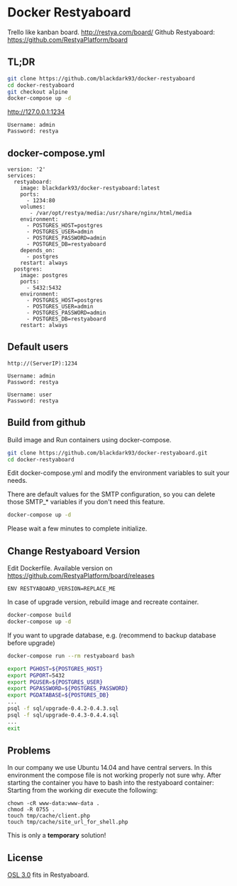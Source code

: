 Docker Restyaboard
===================

Trello like kanban board. http://restya.com/board/
Github Restyaboard: https://github.com/RestyaPlatform/board

TL;DR
-----

```bash
git clone https://github.com/blackdark93/docker-restyaboard
cd docker-restyaboard
git checkout alpine
docker-compose up -d
```
http://127.0.0.1:1234
```
Username: admin
Password: restya
```

docker-compose.yml
------------------
```
version: '2'
services:
  restyaboard:
    image: blackdark93/docker-restyaboard:latest
    ports:
      - 1234:80
    volumes:
       - /var/opt/restya/media:/usr/share/nginx/html/media
    environment:
      - POSTGRES_HOST=postgres
      - POSTGRES_USER=admin
      - POSTGRES_PASSWORD=admin
      - POSTGRES_DB=restyaboard
    depends_on:
      - postgres
    restart: always
  postgres:
    image: postgres
    ports:
      - 5432:5432
    environment:
      - POSTGRES_HOST=postgres
      - POSTGRES_USER=admin
      - POSTGRES_PASSWORD=admin
      - POSTGRES_DB=restyaboard
    restart: always
```


Default users
-------------
```
http://(ServerIP):1234

Username: admin
Password: restya

Username: user
Password: restya
```


Build from github
-----------------

Build image and Run containers using docker-compose.

``` bash
git clone https://github.com/blackdark93/docker-restyaboard.git
cd docker-restyaboard
```

Edit docker-compose.yml and modify the environment variables to suit your needs.

There are default values for the SMTP configuration,
so you can delete those SMTP_* variables if you don't need this feature.

``` bash
docker-compose up -d
```

Please wait a few minutes to complete initialize.


Change Restyaboard Version
--------------------------

Edit Dockerfile.
Available version on https://github.com/RestyaPlatform/board/releases

```
ENV RESTYABOARD_VERSION=REPLACE_ME
```

In case of upgrade version, rebuild image and recreate container.

```sh
docker-compose build
docker-compose up -d
```

If you want to upgrade database, e.g.
(recommend to backup database before upgrade)

```sh
docker-compose run --rm restyaboard bash

export PGHOST=${POSTGRES_HOST}
export PGPORT=5432
export PGUSER=${POSTGRES_USER}
export PGPASSWORD=${POSTGRES_PASSWORD}
export PGDATABASE=${POSTGRES_DB}
...
psql -f sql/upgrade-0.4.2-0.4.3.sql
psql -f sql/upgrade-0.4.3-0.4.4.sql
...
exit
```


Problems
------------------------------
In our company we use Ubuntu 14.04 and have central servers.
In this environment the compose file is not working properly not sure why.
After starting the container you have to bash into the restyaboard container:
Starting from the working dir execute the following:
```
chown -cR www-data:www-data .
chmod -R 0755 .
touch tmp/cache/client.php
touch tmp/cache/site_url_for_shell.php
```

This is only a __temporary__ solution!

License
------------------------------

[OSL 3.0](LICENSE.txt) fits in Restyaboard.
